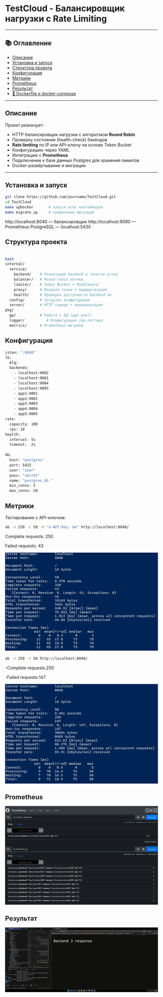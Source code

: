 # TestCloud - Балансировщик нагрузки с Rate Limiting

---

## 📚 Оглавление

- [Описание](#-описание)
- [Установка и запуск](#-установка-и-запуск)
- [Структура проекта](#-структура-проекта)
- [Конфигурация](#-конфигурация)
- [Метрики](#-метрики)
- [Prometheus](#-Prometheus)
- [Результат](#-результат)
- [🐳 Dockerfile и docker-compose](#-dockerfile-и-docker-compose)


---

##  Описание

Проект реализует:

- HTTP балансировщик нагрузки с алгоритмом **Round Robin**
- Проверку состояния (health-check) бекендов
- **Rate limiting** по IP или API-ключу на основе Token Bucket
- Конфигурацию через YAML
- Интеграцию с **Prometheus**
- Подключение к базе данных Postgres для хранения лимитов
- Docker-развёртывание и миграции

---

##  Установка и запуск

```bash
git clone https://github.com/yourname/TestCloud.git
cd TestCloud
make upDocker       # запуск всех контейнеров
make migrate_up     # применение миграций
```
http://localhost:8040 — балансировщик
http://localhost:9090 — Prometheus
PostgreSQL — localhost:5430

##  Структура проекта


```bash

bash
internal/
  service/
    backend/    # Реализация backend и reverse proxy
    balancer/   # Round-robin логика
    limiter/    # Token Bucket + Middleware
    proxy/      # Входная точка + маршрутизация
    health/     # Проверка доступности backend'ов
  config/       # Загрузка конфигурации
  server/       # HTTP сервер + инициализация
pkg/
  gp/           # Работа с БД (pgx pool)
  logger/          # Конфигурация zap-логгера
  metrics/      # Prometheus метрики
```


## Конфигурация
```bash
isten: ":8040"
lb:
  Alg:
  backends:
    - localhost:9002
    - localhost:9001
    - localhost:9004
    - localhost:9003
    - app1:9001
    - app2:9002
    - app3:9003
    - app4:9004
    - app5:9005
rate:
  capacity: 100
  rps: 10
health:
  interval: 5s
  timeout:  2s

db:
  host: "postgres"
  port: 5432
  user: "user"
  pass: "secret"
  name: "postgres_db "
  min_conns: 5
  max_conns: 20
```
## Метрики
Тестирование с API-ключом:
```bash
ab -n 250 -c 50 -H "X-API-Key: me" http://localhost:8040/
```

Complete requests: 250

Failed requests: 43

![Скриншот](screen/me.png)
```bash
ab -n 250 -c 50 http://localhost:8040/
```
-Complete requests:250

-Failed requests:147

![Скриншот2](screen/def.png)

## Prometheus

![Скриншот3](screen/Prometheus.png)

## Результат
![GIF](screen/work.gif)
